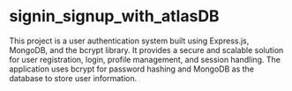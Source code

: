 # signin_signup_with_atlasDB
This project is a user authentication system built using Express.js, MongoDB, and the bcrypt library. It provides a secure and scalable solution for user registration, login, profile management, and session handling. The application uses bcrypt for password hashing and MongoDB as the database to store user information.
